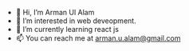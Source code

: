 - 👋 Hi, I’m Arman Ul Alam
- 👀 I’m interested in web deveopment.
- 🌱 I’m currently learning react js
- 📫 You can reach me at arman.u.alam@gmail.com

<!---
arman-ot/arman-ot is a ✨ special ✨ repository because its `README.md` (this file) appears on your GitHub profile.
You can click the Preview link to take a look at your changes.
--->
